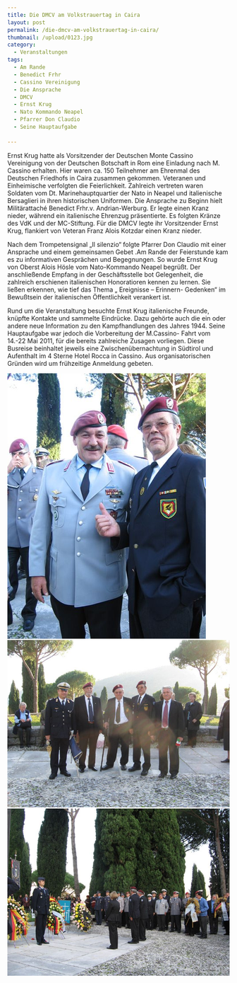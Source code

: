 ```yaml
---
title: Die DMCV am Volkstrauertag in Caira
layout: post
permalink: /die-dmcv-am-volkstrauertag-in-caira/
thumbnail: /upload/0123.jpg
category:
  - Veranstaltungen
tags:
  - Am Rande
  - Benedict Frhr
  - Cassino Vereinigung
  - Die Ansprache
  - DMCV
  - Ernst Krug
  - Nato Kommando Neapel
  - Pfarrer Don Claudio
  - Seine Hauptaufgabe

---
```

Ernst Krug hatte als Vorsitzender der Deutschen Monte Cassino Vereinigung von der Deutschen Botschaft in Rom eine Einladung nach M. Cassino erhalten.
Hier waren ca. 150 Teilnehmer am Ehrenmal des Deutschen Friedhofs in Caira zusammen gekommen. Veteranen und Einheimische verfolgten die Feierlichkeit. Zahlreich vertreten waren Soldaten vom Dt. Marinehauptquartier der Nato in Neapel und italienische Bersaglieri in ihren historischen Uniformen. Die Ansprache zu Beginn hielt Militärattaché Benedict Frhr.v. Andrian-Werburg. Er legte einen Kranz nieder, während ein italienische Ehrenzug präsentierte. Es folgten Kränze des VdK und der MC-Stiftung. Für die DMCV legte ihr Vorsitzender Ernst Krug, flankiert von Veteran Franz Alois Kotzdar einen Kranz nieder.

Nach dem Trompetensignal „Il silenzio“ folgte Pfarrer Don Claudio mit einer Ansprache und einem gemeinsamen Gebet .Am Rande der Feierstunde kam es zu informativen Gesprächen und Begegnungen. So wurde Ernst Krug von Oberst Alois Hösle vom Nato-Kommando Neapel begrüßt. Der anschließende Empfang in der Geschäftsstelle bot Gelegenheit, die zahlreich erschienen italienischen Honoratioren kennen zu lernen. Sie ließen erkennen, wie tief das Thema „ Ereignisse – Erinnern- Gedenken“ im Bewußtsein der italienischen Öffentlichkeit verankert ist.

Rund um die Veranstaltung besuchte Ernst Krug italienische Freunde, knüpfte Kontakte und sammelte Eindrücke. Dazu gehörte auch die ein oder andere neue Information zu den Kampfhandlungen des Jahres 1944. Seine Hauptaufgabe war jedoch die Vorbereitung der M.Cassino- Fahrt vom 14.-22 Mai 2011, für die bereits zahlreiche Zusagen vorliegen. Diese Busreise beinhaltet jeweils eine Zwischenübernachtung in Südtirol und Aufenthalt im 4 Sterne Hotel Rocca in Cassino. Aus organisatorischen Gründen wird um frühzeitige Anmeldung gebeten.


[![](/upload/038.jpg)](/upload/038.jpg)
[![](/upload/0214.jpg)](/upload/0214.jpg)
[![](/upload/042.jpg)](/upload/042.jpg)
